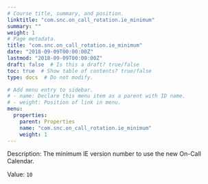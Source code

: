 ```yaml
---
# Course title, summary, and position.
linktitle: "com.snc.on_call_rotation.ie_minimum"
summary: ""
weight: 1
# Page metadata.
title: "com.snc.on_call_rotation.ie_minimum"
date: "2018-09-09T00:00:00Z"
lastmod: "2018-09-09T00:00:00Z"
draft: false  # Is this a draft? true/false
toc: true  # Show table of contents? true/false
type: docs  # Do not modify.

# Add menu entry to sidebar.
# - name: Declare this menu item as a parent with ID name.
# - weight: Position of link in menu.
menu:
  properties:
    parent: Properties
    name: "com.snc.on_call_rotation.ie_minimum"
    weight: 1
---
```


Description: The minimum IE version number to use the new On-Call Calendar.


Value: `10`